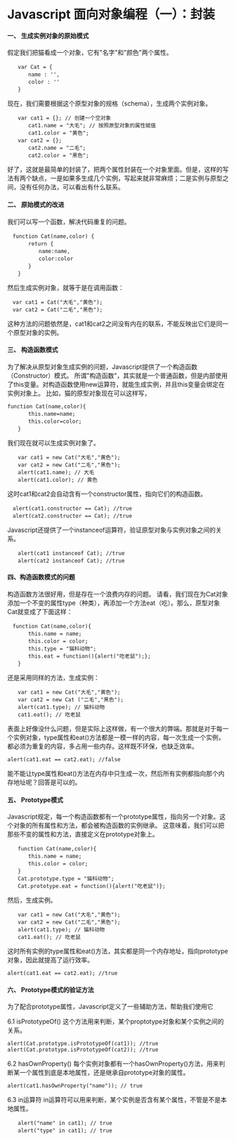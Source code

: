 # Javascript 面向对象编程（一）：封装
#### 一、 生成实例对象的原始模式
假定我们把猫看成一个对象，它有"名字"和"颜色"两个属性。

```
　　var Cat = {
　　　　name : '',
　　　　color : ''
　　} 
```
现在，我们需要根据这个原型对象的规格（schema），生成两个实例对象。
```
　　var cat1 = {}; // 创建一个空对象
　　　　cat1.name = "大毛"; // 按照原型对象的属性赋值
　　　　cat1.color = "黄色";
　　var cat2 = {};
　　　　cat2.name = "二毛";
　　　　cat2.color = "黑色";
```
好了，这就是最简单的封装了，把两个属性封装在一个对象里面。但是，这样的写法有两个缺点，一是如果多生成几个实例，写起来就非常麻烦；二是实例与原型之间，没有任何办法，可以看出有什么联系。
#### 二、 原始模式的改进
我们可以写一个函数，解决代码重复的问题。
```
　function Cat(name,color) {
　　　　return {
　　　　　　name:name,
　　　　　　color:color
　　　　}
　　}
```
然后生成实例对象，就等于是在调用函数：
```
　var cat1 = Cat("大毛","黄色");
　var cat2 = Cat("二毛","黑色");
```
这种方法的问题依然是，cat1和cat2之间没有内在的联系，不能反映出它们是同一个原型对象的实例。
#### 三、 构造函数模式
为了解决从原型对象生成实例的问题，Javascript提供了一个构造函数（Constructor）模式。
所谓"构造函数"，其实就是一个普通函数，但是内部使用了this变量。对构造函数使用new运算符，就能生成实例，并且this变量会绑定在实例对象上。
比如，猫的原型对象现在可以这样写，

```
function Cat(name,color){
　　　　this.name=name;
　　　　this.color=color;
　　}
```
我们现在就可以生成实例对象了。
```
　　var cat1 = new Cat("大毛","黄色");
　　var cat2 = new Cat("二毛","黑色");
　　alert(cat1.name); // 大毛
　　alert(cat1.color); // 黄色
```
这时cat1和cat2会自动含有一个constructor属性，指向它们的构造函数。
```
　alert(cat1.constructor == Cat); //true
　alert(cat2.constructor == Cat); //true
```
Javascript还提供了一个instanceof运算符，验证原型对象与实例对象之间的关系。
```
　　alert(cat1 instanceof Cat); //true
　　alert(cat2 instanceof Cat); //true
```
#### 四、构造函数模式的问题
构造函数方法很好用，但是存在一个浪费内存的问题。
请看，我们现在为Cat对象添加一个不变的属性type（种类），再添加一个方法eat（吃）。那么，原型对象Cat就变成了下面这样：
```
　function Cat(name,color){
　　　　this.name = name;
　　　　this.color = color;
　　　　this.type = "猫科动物";
　　　　this.eat = function(){alert("吃老鼠");};
　　}
```

还是采用同样的方法，生成实例：

```
　　var cat1 = new Cat("大毛","黄色");
　　var cat2 = new Cat ("二毛","黑色");
　　alert(cat1.type); // 猫科动物
　　cat1.eat(); // 吃老鼠
```

表面上好像没什么问题，但是实际上这样做，有一个很大的弊端。那就是对于每一个实例对象，type属性和eat()方法都是一模一样的内容，每一次生成一个实例，都必须为重复的内容，多占用一些内存。这样既不环保，也缺乏效率。
```
alert(cat1.eat == cat2.eat); //false
```
能不能让type属性和eat()方法在内存中只生成一次，然后所有实例都指向那个内存地址呢？回答是可以的。
#### 五、 Prototype模式
Javascript规定，每一个构造函数都有一个prototype属性，指向另一个对象。这个对象的所有属性和方法，都会被构造函数的实例继承。
这意味着，我们可以把那些不变的属性和方法，直接定义在prototype对象上。
```
　　function Cat(name,color){
　　　　this.name = name;
　　　　this.color = color;
　　}
　　Cat.prototype.type = "猫科动物";
　　Cat.prototype.eat = function(){alert("吃老鼠")};
```
然后，生成实例。
```
　　var cat1 = new Cat("大毛","黄色");
　　var cat2 = new Cat("二毛","黑色");
　　alert(cat1.type); // 猫科动物
　　cat1.eat(); // 吃老鼠
```  

这时所有实例的type属性和eat()方法，其实都是同一个内存地址，指向prototype对象，因此就提高了运行效率。
```
alert(cat1.eat == cat2.eat); //true
```
#### 六、 Prototype模式的验证方法
为了配合prototype属性，Javascript定义了一些辅助方法，帮助我们使用它

6.1 isPrototypeOf()
这个方法用来判断，某个proptotype对象和某个实例之间的关系。
```
alert(Cat.prototype.isPrototypeOf(cat1)); //true
alert(Cat.prototype.isPrototypeOf(cat2)); //true
```  
6.2 hasOwnProperty()
每个实例对象都有一个hasOwnProperty()方法，用来判断某一个属性到底是本地属性，还是继承自prototype对象的属性。
```
alert(cat1.hasOwnProperty("name")); // true
```
6.3 in运算符
in运算符可以用来判断，某个实例是否含有某个属性，不管是不是本地属性。
```
　　alert("name" in cat1); // true
　　alert("type" in cat1); // true
```
